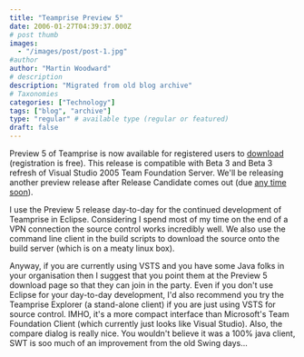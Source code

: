 ```yaml
---
title: "Teamprise Preview 5"
date: 2006-01-27T04:39:37.000Z
# post thumb
images:
  - "/images/post/post-1.jpg"
#author
author: "Martin Woodward"
# description
description: "Migrated from old blog archive"
# Taxonomies
categories: ["Technology"]
tags: ["blog", "archive"]
type: "regular" # available type (regular or featured)
draft: false
---
```


[](http://www.teamprise.com)Preview 5 of Teamprise is now available for registered users to [download](http://www.teamprise.com/preview-register.py) (registration is free).  This release is compatible with Beta 3 and Beta 3 refresh of Visual Studio 2005 Team Foundation Server.  We'll be releasing another preview release after Release Candidate comes out (due [any time soon](http://blogs.msdn.com/jeffbe/archive/2006/01/19/514801.aspx)).  

I use the Preview 5 release day-to-day for the continued development of Teamprise in Eclipse.  Considering I spend most of my time on the end of a VPN connection the source control works incredibly well.  We also use the command line client in the build scripts to download the source onto the build server (which is on a meaty linux box).  

Anyway, if you are currently using VSTS and you have some Java folks in your organisation then I suggest that you point them at the Preview 5 download page so that they can join in the party.  Even if you don't use Eclipse for your day-to-day development, I'd also recommend you try the Teamprise Explorer (a stand-alone client) if you are just using VSTS for source control.  IMHO, it's a more compact interface than Microsoft's Team Foundation Client (which currently just looks like Visual Studio).  Also, the compare dialog is really nice.  You wouldn't believe it was a 100% java client, SWT is soo much of an improvement from the old Swing days...